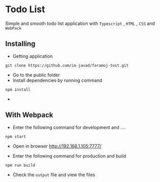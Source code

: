 # Todo List

Simple and smooth todo list application with `Typescript` , `HTML` , `CSS` and `WebPack`

## Installing

- Getting application 

```
git clone https://github.com/im-javad/faramoj-test.git
```

- Go to the public folder
- Install dependencies by running command 

```
npm install
```
- 

## With Webpack 

- Enter the following command for development and ....

```
npm start
```
- Open in browser http://192.168.1.105:7777/

- Enter the following command for production and build

```
npm run build
```
- Check the `output` file and view the files
